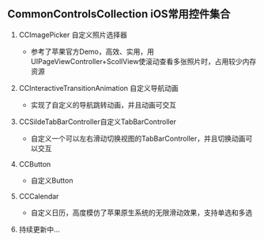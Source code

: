 ## CommonControlsCollection iOS常用控件集合

1. CCImagePicker 自定义照片选择器

    + 参考了苹果官方Demo，高效、实用，用UIPageViewController+ScollView使滚动查看多张照片时，占用较少内存资源

2. CCInteractiveTransitionAnimation 自定义导航动画

    + 实现了自定义的导航跳转动画，并且动画可交互

3. CCSildeTabBarController自定义TabBarController

    + 自定义一个可以左右滑动切换视图的TabBarController，并且切换动画可以交互

4. CCButton 
    
    + 自定义Button

5. CCCalendar
    
    + 自定义日历，高度模仿了苹果原生系统的无限滑动效果，支持单选和多选

6. 持续更新中... 
